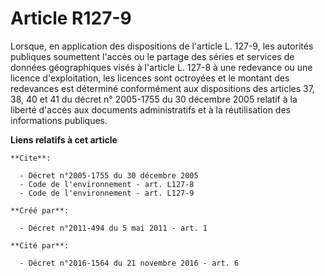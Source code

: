 # Article R127-9

Lorsque, en application des dispositions de l'article L. 127-9, les autorités publiques soumettent l'accès ou le partage des
séries et services de données géographiques visés à l'article L. 127-8 à une redevance ou une licence d'exploitation, les
licences sont octroyées et le montant des redevances est déterminé conformément aux dispositions des articles 37, 38, 40 et
41 du décret n° 2005-1755 du 30 décembre 2005 relatif à la liberté d'accès aux documents administratifs et à la réutilisation
des informations publiques.

**Liens relatifs à cet article**

	**Cite**:

	  - Décret n°2005-1755 du 30 décembre 2005
	  - Code de l'environnement - art. L127-8
	  - Code de l'environnement - art. L127-9

	**Créé par**:

	  - Décret n°2011-494 du 5 mai 2011 - art. 1

	**Cité par**:

	  - Décret n°2016-1564 du 21 novembre 2016 - art. 6
